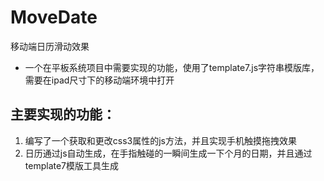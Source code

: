 # MoveDate
移动端日历滑动效果

- 一个在平板系统项目中需要实现的功能，使用了template7.js字符串模版库，需要在ipad尺寸下的移动端环境中打开

## 主要实现的功能：
1. 编写了一个获取和更改css3属性的js方法，并且实现手机触摸拖拽效果
2. 日历通过js自动生成，在手指触碰的一瞬间生成一下个月的日期，并且通过template7模版工具生成
